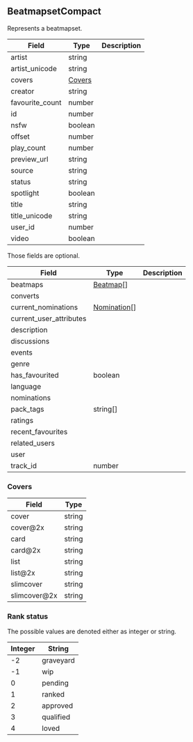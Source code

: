 ## BeatmapsetCompact

Represents a beatmapset.

Field           | Type                                | Description
--------------- | ----------------------------------- | -----------
artist          | string                              | |
artist_unicode  | string                              | |
covers          | [Covers](#beatmapsetcompact-covers) | |
creator         | string                              | |
favourite_count | number                              | |
id              | number                              | |
nsfw            | boolean                             | |
offset          | number                              | |
play_count      | number                              | |
preview_url     | string                              | |
source          | string                              | |
status          | string                              | |
spotlight       | boolean                             | |
title           | string                              | |
title_unicode   | string                              | |
user_id         | number                              | |
video           | boolean                             | |

Those fields are optional.

Field                   | Type                         | Description
----------------------- | ---------------------------- | -----------
beatmaps                | [Beatmap](#beatmap)[]        | |
converts                |                              | |
current_nominations     | [Nomination](#nomination)[]  | |
current_user_attributes |                              | |
description             |                              | |
discussions             |                              | |
events                  |                              | |
genre                   |                              | |
has_favourited          | boolean                      | |
language                |                              | |
nominations             |                              | |
pack_tags               | string[]                     | |
ratings                 |                              | |
recent_favourites       |                              | |
related_users           |                              | |
user                    |                              | |
track_id                | number                       | |

<div id="beatmapsetcompact-covers" data-unique="beatmapsetcompact-covers"></div>

### Covers

Field        | Type
------------ | ------
cover        | string
cover@2x     | string
card         | string
card@2x      | string
list         | string
list@2x      | string
slimcover    | string
slimcover@2x | string

<div id="beatmapsetcompact-rank-status" data-unique="beatmapsetcompact-rank-status"></div>

### Rank status

The possible values are denoted either as integer or string.

Integer | String
------- | ---------
-2      | graveyard
-1      | wip
0       | pending
1       | ranked
2       | approved
3       | qualified
4       | loved
